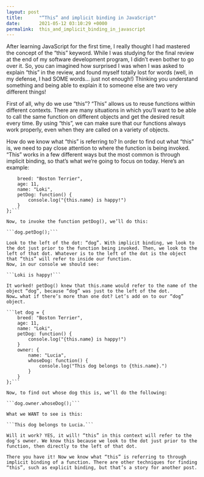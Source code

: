```yaml
---
layout: post
title:      "“This” and implicit binding in JavaScript"
date:       2021-05-12 03:10:29 +0000
permalink:  this_and_implicit_binding_in_javascript
---
```


After learning JavaScript for the first time, I really thought I had mastered the concept of the “this” keyword. While I was studying for the final review at the end of my software development program, I didn’t even bother to go over it. So, you can imagined how surprised I was when I was asked to explain “this” in the review, and found myself totally lost for words (well, in my defense, I had SOME words… just not enough!) Thinking you understand something and being able to explain it to someone else are two very different things!

First of all, why do we use “this”?
“This” allows us to reuse functions within different contexts. There are many situations in which you’ll want to be able to call the same function on different objects and get the desired result every time. By using “this”, we can make sure that our functions always work properly, even when they are called on a variety of objects.

How do we know what “this” is referring to?
In order to find out what “this” is, we need to pay close attention to where the function is being invoked. “This” works in a few different ways but the most common is through implicit binding, so that’s what we’re going to focus on today.
Here’s an example:

```let dog = {
    breed: "Boston Terrier",
    age: 11,
    name: "Loki",
    petDog: function() {
        console.log("{this.name} is happy!")
    }
};```

Now, to invoke the function petDog(), we’ll do this:

```dog.petDog();```

Look to the left of the dot: “dog”. With implicit binding, we look to the dot just prior to the function being invoked. Then, we look to the left of that dot. Whatever is to the left of the dot is the object that “this” will refer to inside our function.
Now, in our console we should see:

```Loki is happy!```

It worked! petDog() knew that this.name would refer to the name of the object “dog”, because “dog” was just to the left of the dot.
Now… what if there’s more than one dot? Let’s add on to our “dog” object.

```let dog = {
    breed: "Boston Terrier",
    age: 11,
    name: "Loki",
    petDog: function() {
        console.log("{this.name} is happy!")
    }
    owner: {
        name: "Lucia",
        whoseDog: function() {
            console.log("This dog belongs to {this.name}.")
        }
    }
};```

Now, to find out whose dog this is, we’ll do the following:

```dog.owner.whoseDog();```

What we WANT to see is this:

```This dog belongs to Lucia.```

Will it work? YES, it will! “this” in this context will refer to the dog’s owner. We know this because we look to the dot just prior to the function, then directly to the left of that dot.

There you have it! Now we know what “this” is referring to through implicit binding of a function. There are other techniques for finding “this”, such as explicit binding, but that’s a story for another post.
